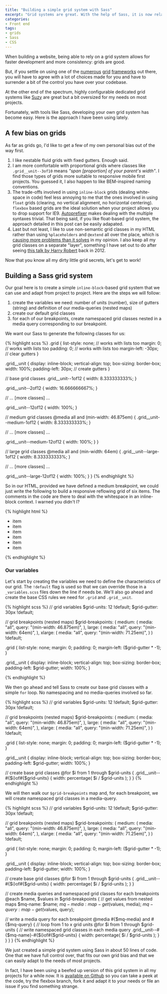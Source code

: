 ```yaml
---
title: "Building a simple grid system with Sass"
excerpt: "Grid systems are great. With the help of Sass, it is now relatively trivial to build your own, tailor-made to the needs of your project and free of the cruft coming with one size fits all systems."
categories:
- Front end
tags:
- grids
- Sass
- CSS
---
```


When building a website, being able to rely on a grid system allows for faster development and more consistency: grids are good.

But, if you settle on using one of the [numerous](http://csswizardry.com/csswizardry-grids/) [grid](http://neat.bourbon.io/) [frameworks](http://getbootstrap.com/css/#grid) out there, you will have to agree with a lot of choices made for you and have to surrender a bit of the control you have over your codebase.

At the other end of the spectrum, highly configurable dedicated grid systems like [Suzy](http://susy.oddbird.net/) are great but a bit oversized for my needs on most projects.

Fortunately, with tools like Sass, developing your own grid system has become easy. Here is the approach I have been using lately.

## A few bias on grids

As far as grids go, I'd like to get a few of my own personal bias out of the way first.

1. I like nestable fluid grids with fixed gutters. Enough said.
2. I am more comfortable with proportional grids where classes like `.grid__unit--3of10` means *"span [proportion] of your parent's width"*. I find those types of grids more suitable to responsive mobile first projects. You guessed it, I also happen to like BEM-inspired naming conventions.
2. The trade-offs involved in using `inline-block` grids (dealing white-space in code) feel less annoying to me that the ones involved in using `float` grids (clearing, no vertical alignment, no horizontal centering). `flexbox` based grids are the ideal solution when your project allows you to drop support for IE9. [Autoprefixer](https://github.com/postcss/autoprefixer) makes dealing with the multiple syntaxes trivial. That being said, if you like float-based grid system, the approach detailed in this post can be easily adapated.
3. Last but not least, I like to use non-semantic grid classes in my HTML rather than using `%placeholders` and `@extend` all over the place, which is [causing more problems than it solves](http://csswizardry.com/2014/11/when-to-use-extend-when-to-use-a-mixin/) in my opinion. I also keep all my grid classes on a separate "layer", something I have set out to do after seeing [this talk by Harry Robert](https://vimeo.com/44773888) back in 2012.

Now that you know all my dirty little grid secrets, let's get to work!

## Building a Sass grid system

Our goal here is to create a simple `inline-block`-based grid system that we can use and adapt from project to project. Here are the steps we will follow:

1. create the variables we need: number of units (number), size of gutters (string) and definition of our media-queries (nested maps)
2. create our default grid classes
3. for each of our breakpoints, create namespaced grid classes nested in a media query corresponding to our breakpoint.

We want our Sass to generate the following classes for us:

{% highlight scss %}
.grid
{
  list-style: none;    // works with lists too
  margin: 0;           // works with lists too
  padding: 0;          // works with lists too
  margin-left: -30px;  // clear gutters
}

.grid__unit
{
  display: inline-block;
  vertical-align: top;
  box-sizing: border-box;
  width: 100%;
  padding-left: 30px;  // create gutters
}

// base grid classes
.grid__unit--1of12
{
  width: 8.333333333%;
}

.grid__unit--2of12
{
  width: 16.666666667%;
}

// ... [more classes] ...

.grid__unit--12of12
{
  width: 100%;
}

// medium grid classes
@media all and (min-width: 46.875em)
{
  .grid__unit--medium-1of12
  {
    width: 8.333333333%;
  }

  // ... [more classes] ...

  .grid__unit--medium-12of12
  {
    width: 100%;
  }
}

// large grid classes
@media all and (min-width: 64em)
{
  .grid__unit--large-1of12
  {
    width: 8.333333333%;
  }

  // ... [more classes] ...

  .grid__unit--large-12of12
  {
    width: 100%;
  }
}
{% endhighlight %}

So in our HTML, provided we have defined a medium breakpoint, we could just write the following to build a responsive reflowing grid of six items. The comments in the code are there to deal with the whitespace in an inline-block context. I warned you didn't I?

{% highlight html %}
  <ul class="grid">
    <li class="grid__unit  grid__unit--6of12  grid__unit--medium-4of12">item</li><!--
 --><li class="grid__unit  grid__unit--6of12  grid__unit--medium-4of12">item</li><!--
 --><li class="grid__unit  grid__unit--6of12  grid__unit--medium-4of12">item</li><!--
 --><li class="grid__unit  grid__unit--6of12  grid__unit--medium-4of12">item</li><!--
 --><li class="grid__unit  grid__unit--6of12  grid__unit--medium-4of12">item</li><!--
 --><li class="grid__unit  grid__unit--6of12  grid__unit--medium-4of12">item</li>
  </ul>
{% endhighlight %}

### Our variables

Let's start by creating the variables we need to define the characteristics of our grid. The `!default` flag is used so that we can override those in a `_variables.scss` files down the line if needs be. We'll also go ahead and create the base CSS rules we need for `.grid` and `.grid__unit`.

{% highlight scss %}
// grid variables
$grid-units: 12 !default;
$grid-gutter: 30px !default;

// grid breakpoints (nested maps)
$grid-breakpoints: (
  medium: (
    media: "all",
    query: "(min-width: 46.875em)",
  ),
  large: (
    media: "all",
    query: "(min-width: 64em)",
  ),
  xlarge: (
    media: "all",
    query: "(min-width: 71.25em)",
  )
) !default;

.grid
{
  list-style: none;
  margin: 0;
  padding: 0;
  margin-left: ($grid-gutter * -1);
}

.grid__unit
{
  display: inline-block;
  vertical-align: top;
  box-sizing: border-box;
  padding-left: $grid-gutter;
  width: 100%;
}

{% endhighlight %}

We then go ahead and tell Sass to create our base grid classes with a simple `for` loop. No namespacing and no media-queries involved so far.

{% highlight scss %}
// grid variables
$grid-units: 12 !default;
$grid-gutter: 30px !default;

// grid breakpoints (nested maps)
$grid-breakpoints: (
  medium: (
    media: "all",
    query: "(min-width: 46.875em)",
  ),
  large: (
    media: "all",
    query: "(min-width: 64em)",
  ),
  xlarge: (
    media: "all",
    query: "(min-width: 71.25em)",
  )
) !default;

.grid
{
  list-style: none;
  margin: 0;
  padding: 0;
  margin-left: ($grid-gutter * -1);
}

.grid__unit
{
  display: inline-block;
  vertical-align: top;
  box-sizing: border-box;
  padding-left: $grid-gutter;
  width: 100%;
}

// create base grid classes
@for $i from 1 through $grid-units
{
  .grid__unit--#{$i}of#{$grid-units}
  {
    width: percentage( $i / $grid-units );
  }
}
{% endhighlight %}

We will then walk our `$grid-breakpoints` map and, for each breakpoint, we will create namespaced grid classes in a media-query.

{% highlight scss %}
// grid variables
$grid-units: 12 !default;
$grid-gutter: 30px !default;

// grid breakpoints (nested maps)
$grid-breakpoints: (
  medium: (
    media: "all",
    query: "(min-width: 46.875em)",
  ),
  large: (
    media: "all",
    query: "(min-width: 64em)",
  ),
  xlarge: (
    media: "all",
    query: "(min-width: 71.25em)",
  )
) !default;

.grid
{
  list-style: none;
  margin: 0;
  padding: 0;
  margin-left: ($grid-gutter * -1);
}

.grid__unit
{
  display: inline-block;
  vertical-align: top;
  box-sizing: border-box;
  padding-left: $grid-gutter;
  width: 100%;
}

// create base grid classes
@for $i from 1 through $grid-units
{
  .grid__unit--#{$i}of#{$grid-units}
  {
    width: percentage( $i / $grid-units );
  }
}

// create media queries and namespaced grid classes for each breakpoints
@each $name, $values in $grid-breakpoints
{
  // get values from nested maps
  $mq-name: $name;
  $mq-media: map-get($values, media);
  $mq-query: map-get($values, query);

  // write a media query for each breakpoint
  @media #{$mq-media} and #{$mq-query}
  {
    // loop from 1 to x grid units
    @for $i from 1 through $grid-units
    {
      // write namespaced grid classes in each media query
      .grid__unit--#{$mq-name}-#{$i}of#{$grid-units}
      {
        width: percentage( $i / $grid-units );
      }
    }
  }
}
{% endhighlight %}

We just created a simple grid system using Sass in about 50 lines of code. One that we have full control over, that fits our own grid bias and that we can easily adapt to the needs of most projects.

In fact, I have been using a beefed up version of this grid system in all my projects for a while now. It is [available on Github](https://github.com/jeromecoupe/sassgrids) so you can take a peek at the code, try the flexbox branch, fork it and adapt it to your needs or file an issue if you find something strange.
